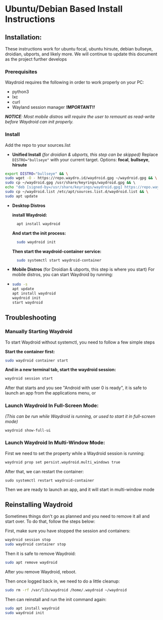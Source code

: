 # Ubuntu/Debian Based Install Instructions

## Installation:

These instructions work for ubuntu focal, ubuntu hirsute, debian bullseye, droidian, ubports, and likely more. We will continue to update this document as the project further develops

### Prerequisites

Waydroid requires the following in order to work properly on your PC:

* python3
* lxc
* curl
* Wayland session manager _**!MPORTANT!!**_

_**NOTICE**: Most mobile distros will require the user to remount as read-write before Waydroid can init properly._

### Install

Add the repo to your sources.list

* **Unified Install** _\(for droidian & ubports, this step can be skipped\)_ Replace `DISTRO="bullseye"` with your current target. Options: **focal**, **bullseye**, **hirsute**

```bash
export DISTRO="bullseye" && \
sudo wget -O - https://repo.waydro.id/waydroid.gpg ~/waydroid.gpg && \
sudo cp ~/waydroid.gpg /usr/share/keyrings/waydroid.gpg && \ 
echo "deb [signed-by=/usr/share/keyrings/waydroid.gpg] https://repo.waydro.id/ $DISTRO main" ~/waydroid.list && \
sudo cp ~/waydroid.list /etc/apt/sources.list.d/waydroid.list && \
sudo apt update
```

* **Desktop Distros**    


  **install Waydroid:**

  ```bash
    apt install waydroid
  ```

  **And start the init process:**

  ```bash
    sudo waydroid init
  ```

  **Then start the waydroid-container service:**

  ```bash
    sudo systemctl start waydroid-container
  ```

* **Mobile Distros** \(for Droidian & ubports, this step is where you start\) For mobile distros, you can start Waydroid by running:
* ```bash
  sudo -s
  apt update
  apt install waydroid
  waydroid init
  start waydroid
  ```

## Troubleshooting

### Manually Starting Waydroid

To start Waydroid without systemctl, you need to follow a few simple steps

**Start the container first:**

```bash
sudo waydroid container start
```

**And in a new terminal tab, start the waydroid session:**

```bash
waydroid session start
```

After that starts and you see "Android with user 0 is ready", it is safe to launch an app from the applications menu, or

### Launch Waydroid In Full-Screen Mode:

_\(This can be run while Waydroid is running, or used to start it in full-screen mode\)_

```bash
waydroid show-full-ui
```

### Launch Waydroid In Multi-Window Mode:

First we need to set the property while a Waydroid session is running:

```bash
waydroid prop set persist.waydroid.multi_windows true
```

After that, we can restart the container:

```text
sudo systemctl restart waydroid-container
```

Then we are ready to launch an app, and it will start in multi-window mode

## Reinstalling Waydroid

Sometimes things don't go as planned and you need to remove it all and start over. To do that, follow the steps below:

First, make sure you have stopped the session and containers:

```bash
waydroid session stop
sudo waydroid container stop
```

Then it is safe to remove Waydroid:

```bash
sudo apt remove waydroid
```

After you remove Waydroid, reboot.

Then once logged back in, we need to do a little cleanup:

```bash
sudo rm -rf /var/lib/waydroid /home/.waydroid ~/waydroid
```

Then can reinstall and run the init command again:

```bash
sudo apt install waydroid
sudo waydroid init
```

